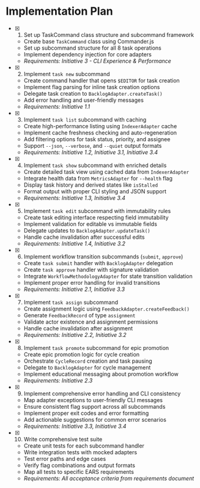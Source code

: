 # Implementation Plan

- [x] 1. Set up TaskCommand class structure and subcommand framework
  - Create base `TaskCommand` class using Commander.js
  - Set up subcommand structure for all 8 task operations
  - Implement dependency injection for core adapters
  - _Requirements: Initiative 3 - CLI Experience & Performance_

- [x] 2. Implement `task new` subcommand
  - Create command handler that opens `$EDITOR` for task creation
  - Implement flag parsing for inline task creation options
  - Delegate task creation to `BacklogAdapter.createTask()`
  - Add error handling and user-friendly messages
  - _Requirements: Initiative 1.1_

- [x] 3. Implement `task list` subcommand with caching
  - Create high-performance listing using `IndexerAdapter` cache
  - Implement cache freshness checking and auto-regeneration
  - Add filtering options for task status, priority, and assignee
  - Support `--json`, `--verbose`, and `--quiet` output formats
  - _Requirements: Initiative 1.2, Initiative 3.1, Initiative 3.4_

- [x] 4. Implement `task show` subcommand with enriched details
  - Create detailed task view using cached data from `IndexerAdapter`
  - Integrate health data from `MetricsAdapter` for `--health` flag
  - Display task history and derived states like `isStalled`
  - Format output with proper CLI styling and JSON support
  - _Requirements: Initiative 1.3, Initiative 3.4_

- [x] 5. Implement `task edit` subcommand with immutability rules
  - Create task editing interface respecting field immutability
  - Implement validation for editable vs immutable fields
  - Delegate updates to `BacklogAdapter.updateTask()`
  - Handle cache invalidation after successful edits
  - _Requirements: Initiative 1.4, Initiative 3.2_

- [x] 6. Implement workflow transition subcommands (`submit`, `approve`)
  - Create `task submit` handler with `BacklogAdapter` delegation
  - Create `task approve` handler with signature validation
  - Integrate `WorkflowMethodologyAdapter` for state transition validation
  - Implement proper error handling for invalid transitions
  - _Requirements: Initiative 2.1, Initiative 3.3_

- [x] 7. Implement `task assign` subcommand
  - Create assignment logic using `FeedbackAdapter.createFeedback()`
  - Generate `FeedbackRecord` of type `assignment`
  - Validate actor existence and assignment permissions
  - Handle cache invalidation after assignment
  - _Requirements: Initiative 2.2, Initiative 3.2_

- [x] 8. Implement `task promote` subcommand for epic promotion
  - Create epic promotion logic for cycle creation
  - Orchestrate `CycleRecord` creation and task pausing
  - Delegate to `BacklogAdapter` for cycle management
  - Implement educational messaging about promotion workflow
  - _Requirements: Initiative 2.3_

- [x] 9. Implement comprehensive error handling and CLI consistency
  - Map adapter exceptions to user-friendly CLI messages
  - Ensure consistent flag support across all subcommands
  - Implement proper exit codes and error formatting
  - Add actionable suggestions for common error scenarios
  - _Requirements: Initiative 3.3, Initiative 3.4_

- [x] 10. Write comprehensive test suite
  - Create unit tests for each subcommand handler
  - Write integration tests with mocked adapters
  - Test error paths and edge cases
  - Verify flag combinations and output formats
  - Map all tests to specific EARS requirements
  - _Requirements: All acceptance criteria from requirements document_
